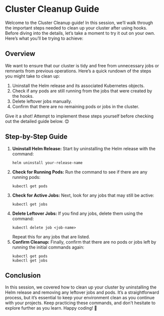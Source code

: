 # Cluster Cleanup Guide

Welcome to the Cluster Cleanup guide! In this session, we’ll walk through the important steps needed to clean up your cluster after using hooks. Before diving into the details, let’s take a moment to try it out on your own. Here’s what you’ll be trying to achieve:

## Overview

We want to ensure that our cluster is tidy and free from unnecessary jobs or remnants from previous operations. Here’s a quick rundown of the steps you might take to clean up:

1. Uninstall the Helm release and its associated Kubernetes objects.
2. Check if any pods are still running from the jobs that were created by the hooks.
3. Delete leftover jobs manually.
4. Confirm that there are no remaining pods or jobs in the cluster.

Give it a shot! Attempt to implement these steps yourself before checking out the detailed guide below. 😊

## Step-by-Step Guide

1. **Uninstall Helm Release:** Start by uninstalling the Helm release with the command:
   ```
   helm uninstall your-release-name
   ```
2. **Check for Running Pods:** Run the command to see if there are any running pods:
   ```
   kubectl get pods
   ```
3. **Check for Active Jobs:** Next, look for any jobs that may still be active:
   ```
   kubectl get jobs
   ```
4. **Delete Leftover Jobs:** If you find any jobs, delete them using the command:
   ```
   kubectl delete job <job-name>
   ```
   Repeat this for any jobs that are listed.
5. **Confirm Cleanup:** Finally, confirm that there are no pods or jobs left by running the initial commands again:
   ```
   kubectl get pods
   kubectl get jobs
   ```

## Conclusion

In this session, we covered how to clean up your cluster by uninstalling the Helm release and removing any leftover jobs and pods. It’s a straightforward process, but it’s essential to keep your environment clean as you continue with your projects. Keep practicing these commands, and don't hesitate to explore further as you learn. Happy coding! 🚀
